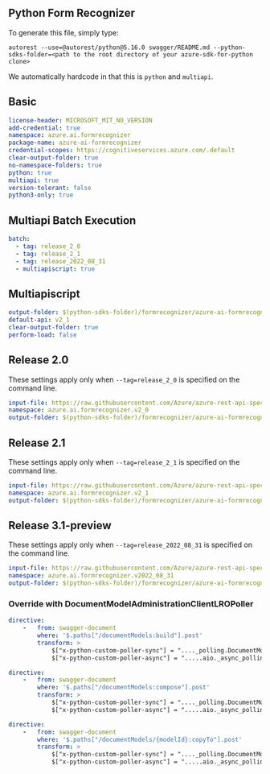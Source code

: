 ## Python Form Recognizer

To generate this file, simply type:

```
autorest --use=@autorest/python@5.16.0 swagger/README.md --python-sdks-folder=<path to the root directory of your azure-sdk-for-python clone>
```

We automatically hardcode in that this is `python` and `multiapi`.

## Basic

``` yaml
license-header: MICROSOFT_MIT_NO_VERSION
add-credential: true
namespace: azure.ai.formrecognizer
package-name: azure-ai-formrecognizer
credential-scopes: https://cognitiveservices.azure.com/.default
clear-output-folder: true
no-namespace-folders: true
python: true
multiapi: true
version-tolerant: false
python3-only: true
```

## Multiapi Batch Execution

```yaml $(multiapi)
batch:
  - tag: release_2_0
  - tag: release_2_1
  - tag: release_2022_08_31
  - multiapiscript: true
```

## Multiapiscript

```yaml $(multiapiscript)
output-folder: $(python-sdks-folder)/formrecognizer/azure-ai-formrecognizer/azure/ai/formrecognizer/_generated/
default-api: v2_1
clear-output-folder: true
perform-load: false
```

## Release 2.0

These settings apply only when `--tag=release_2_0` is specified on the command line.


``` yaml $(tag) == 'release_2_0'
input-file: https://raw.githubusercontent.com/Azure/azure-rest-api-specs/main/specification/cognitiveservices/data-plane/FormRecognizer/stable/v2.0/FormRecognizer.json
namespace: azure.ai.formrecognizer.v2_0
output-folder: $(python-sdks-folder)/formrecognizer/azure-ai-formrecognizer/azure/ai/formrecognizer/_generated/v2_0
```

## Release 2.1

These settings apply only when `--tag=release_2_1` is specified on the command line.

``` yaml $(tag) == 'release_2_1'
input-file: https://raw.githubusercontent.com/Azure/azure-rest-api-specs/main/specification/cognitiveservices/data-plane/FormRecognizer/stable/v2.1/FormRecognizer.json
namespace: azure.ai.formrecognizer.v2_1
output-folder: $(python-sdks-folder)/formrecognizer/azure-ai-formrecognizer/azure/ai/formrecognizer/_generated/v2_1
```

## Release 3.1-preview

These settings apply only when `--tag=release_2022_08_31` is specified on the command line.

``` yaml $(tag) == 'release_2022_08_31'
input-file: https://raw.githubusercontent.com/Azure/azure-rest-api-specs-pr/b1e128f86879ba5a07502abe60577300eb9ec392/specification/cognitiveservices/data-plane/FormRecognizer/stable/2022-08-31/FormRecognizer.json?token=GHSAT0AAAAAABUYDSJIPTM5ED3IVOUKSYP2YX24EKA
namespace: azure.ai.formrecognizer.v2022_08_31
output-folder: $(python-sdks-folder)/formrecognizer/azure-ai-formrecognizer/azure/ai/formrecognizer/_generated/v2022_08_31
```


### Override with DocumentModelAdministrationClientLROPoller

``` yaml
directive:
    -   from: swagger-document
        where: '$.paths["/documentModels:build"].post'
        transform: >
            $["x-python-custom-poller-sync"] = "...._polling.DocumentModelAdministrationClientLROPoller";
            $["x-python-custom-poller-async"] = ".....aio._async_polling.AsyncDocumentModelAdministrationClientLROPoller";
```

``` yaml
directive:
    -   from: swagger-document
        where: '$.paths["/documentModels:compose"].post'
        transform: >
            $["x-python-custom-poller-sync"] = "...._polling.DocumentModelAdministrationClientLROPoller";
            $["x-python-custom-poller-async"] = ".....aio._async_polling.AsyncDocumentModelAdministrationClientLROPoller";
```

``` yaml
directive:
    -   from: swagger-document
        where: '$.paths["/documentModels/{modelId}:copyTo"].post'
        transform: >
            $["x-python-custom-poller-sync"] = "...._polling.DocumentModelAdministrationClientLROPoller";
            $["x-python-custom-poller-async"] = ".....aio._async_polling.AsyncDocumentModelAdministrationClientLROPoller";
```